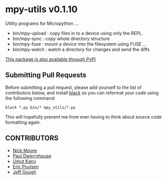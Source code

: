 # mpy-utils v0.1.10

Utility programs for Micropython ...

* bin/mpy-upload : copy files in to a device using only the REPL.
* bin/mpy-sync : copy whole directory structure
* bin/mpy-fuse : mount a device into the filesystem using FUSE ...
* bin/mpy-watch : watch a directory for changes and send the diffs

[This package is also available through PyPI](https://pypi.python.org/pypi/mpy-utils/)

## Submitting Pull Requests

Before submitting a pull request, please add yourself to the list of contributors below,
and install [black](https://github.com/ambv/black) so you can reformat your code using
the following command:

```
black *.py bin/* mpy_utils/*.py
```

This will hopefully prevent me from ever having to think about source code formatting again.

## CONTRIBUTORS

* [Nick Moore](https://github.com/nickzoic)
* [Paul Dwerryhouse](https://github.com/pdwerryhouse)
* [Umut Karcı](https://github.com/Cediddi)
* [Eric Poulsen](https://github.com/MrSurly)
* [Jeff Gough](https://github.com/jeffmakes)


